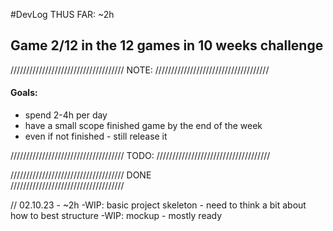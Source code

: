 #DevLog
THUS FAR: ~2h

## Game 2/12 in the 12 games in 10 weeks challenge
////////////////////////////////////
              NOTE:
////////////////////////////////////
#### Goals:
- spend 2-4h per day
- have a small scope finished game by the end of the week
- even if not finished - still release it

////////////////////////////////////
              TODO:
////////////////////////////////////

////////////////////////////////////
              DONE                 
////////////////////////////////////

// 02.10.23 - ~2h
-WIP: basic project skeleton - need to think a bit about how to best structure
-WIP: mockup - mostly ready